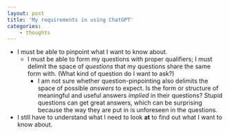 ```yaml
--- 
layout: post 
title: 'My requirements in using ChatGPT' 
categories:
    - thoughts
---
```


- I must be able to pinpoint what I want to know about.
	- I must be able to form my questions with proper qualifiers; I must delimit the space of *questions* that my questions share the same form with. (What kind of question do I want to ask?)
		- I am not sure whether question-pinpointing also delimits the space of possible *answers* to expect. Is the form or structure of meaningful and useful answers *implied* in their questions? Stupid questions can get great answers, which can be surprising because the way they are put in is unforeseen in the questions.
- I still have to understand what I need to look **at** to find out what I want to know about.

